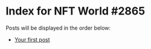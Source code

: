 # Index for NFT World #2865
Posts will be displayed in the order below:

- [Your first post](./001-first.md)

